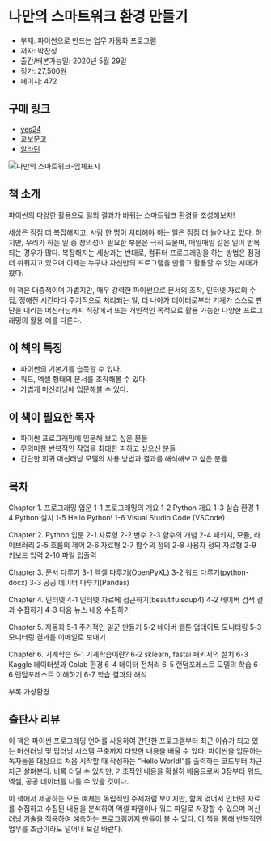 # 나만의 스마트워크 환경 만들기

- 부제: 파이썬으로 만드는 업무 자동화 프로그램
- 저자: 박찬성
- 출간/배본가능일: 2020년 5월 29일
- 정가: 27,500원
- 페이지: 472

## 구매 링크

- [yes24](http://www.yes24.com/Product/Goods/90349631)
- [교보문고](http://www.kyobobook.co.kr/product/detailViewKor.laf?ejkGb=KOR&mallGb=KOR&barcode=9791190014977&orderClick=LBY&Kc=)
- [알라딘](https://www.aladin.co.kr/shop/wproduct.aspx?ItemId=241118463)

![나만의 스마트워크-입체표지](https://user-images.githubusercontent.com/21074282/82780268-99713080-9e91-11ea-8b71-75dfc2831c94.png)

## 책 소개

파이썬의 다양한 활용으로 일의 결과가 바뀌는
스마트워크 환경을 조성해보자!

세상은 점점 더 복잡해지고, 사람 한 명이 처리해야 하는 일은 점점 더 늘어나고 있다. 하지만, 우리가 하는 일 중 창의성이 필요한 부분은 극히 드물며, 매일매일 같은 일이 반복되는 경우가 많다. 복잡해지는 세상과는 반대로, 컴퓨터 프로그래밍을 하는 방법은 점점 더 쉬워지고 있으며 이제는 누구나 자신만의 프로그램을 만들고 활용할 수 있는 시대가 왔다.

이 책은 대중적이며 가볍지만, 매우 강력한 파이썬으로 문서의 조작, 인터넷 자료의 수집, 정해진 시간마다 주기적으로 처리되는 일, 더 나아가 데이터로부터 기계가 스스로 판단을 내리는 머신러닝까지 직장에서 또는 개인적인 목적으로 활용 가능한 다양한 프로그래밍의 활용 예를 다룬다. 

## 이 책의 특징

- 파이썬의 기본기를 습득할 수 있다.
- 워드, 엑셀 형태의 문서를 조작해볼 수 있다.
- 가볍게 머신러닝에 입문해볼 수 있다.

## 이 책이 필요한 독자

- 파이썬 프로그래밍에 입문해 보고 싶은 분들
- 무의미한 반복적인 작업을 최대한 피하고 싶으신 분들
- 간단한 회귀 머신러닝 모델의 사용 방법과 결과를 해석해보고 싶은 분들

## 목차

Chapter 1. 프로그래밍 입문
	1-1 프로그래밍의 개요
	1-2 Python 개요
	1-3 실습 환경
	1-4 Python 설치
	1-5 Hello Python!
	1-6 Visual Studio Code (VSCode)
	
Chapter 2. Python 입문
	2-1 자료형
	2-2 변수
	2-3 함수의 개념
	2-4 패키지, 모듈, 라이브러리
	2-5 흐름의 제어
	2-6 자료형
	2-7 함수의 정의
	2-8 사용자 정의 자료형
	2-9 키보드 입력
	2-10 파일 입출력

Chapter 3. 문서 다루기
	3-1 엑셀 다루기(OpenPyXL)
	3-2 워드 다루기(python-docx)
	3-3 공공 데이터 다루기(Pandas)

Chapter 4. 인터넷
	4-1 인터넷 자료에 접근하기(beautifulsoup4)
	4-2 네이버 검색 결과 수집하기
	4-3 다음 뉴스 내용 수집하기

Chapter 5. 자동화
	5-1 주기적인 일꾼 만들기
	5-2 네이버 웹툰 업데이트 모니터링
	5-3 모니터링 결과를 이메일로 보내기

Chapter 6. 기계학습
	6-1 기계학습이란?
	6-2 sklearn, fastai 패키지의 설치
	6-3 Kaggle 데이터셋과 Colab 환경
	6-4 데이터 전처리
	6-5 랜덤포레스트 모델의 학습
	6-6 랜덤포레스트 이해하기
	6-7 학습 결과의 해석

부록 가상환경

## 출판사 리뷰
이 책은 파이썬 프로그래밍 언어를 사용하여 간단한 프로그램부터 최근 이슈가 되고 있는 머신러닝 및 딥러닝 시스템 구축까지 다양한 내용을 배울 수 있다. 파이썬을 입문하는 독자들을 대상으로 처음 시작할 때 작성하는 “Hello World!”를 출력하는 코드부터 차근차근 살펴본다. 비록 더딜 수 있지만, 기초적인 내용을 확실히 배움으로써 3장부터 워드, 엑셀, 공공 데이터를 다룰 수 있을 것이다.

이 책에서 제공하는 모든 예제는 독립적인 주제처럼 보이지만, 함께 엮어서 인터넷 자료를 수집하고 수집된 내용을 분석하여 엑셀 파일이나 워드 파일로 저장할 수 있으며 머신러닝 기술을 적용하여 예측하는 프로그램까지 만들어 볼 수 있다. 이 책을 통해 반복적인 업무를 조금이라도 덜어내 보길 바란다.
